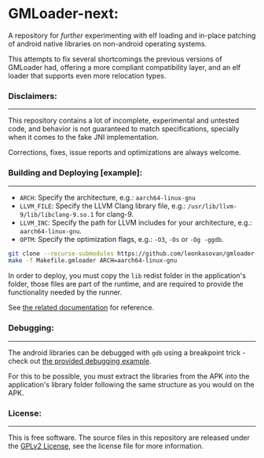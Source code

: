# GMLoader-next:
A repository for _further_ experimenting with elf loading and in-place patching of android native libraries on non-android operating systems.

This attempts to fix several shortcomings the previous versions of GMLoader had, offering a more compliant compatibility layer, and an elf loader that supports even more relocation types.

### Disclaimers:
-----
This repository contains a lot of incomplete, experimental and untested code, and behavior is not guaranteed to match specifications, specially when it comes to the fake JNI implementation.

Corrections, fixes, issue reports and optimizations are always welcome.


### Building and Deploying [example]:
-----

- `ARCH`: Specify the architecture, e.g.: `aarch64-linux-gnu`
- `LLVM_FILE`: Specify the LLVM Clang library file, e.g.: `/usr/lib/llvm-9/lib/libclang-9.so.1` for clang-9.
- `LLVM_INC`: Specify the path for LLVM includes for your architecture, e.g.: `aarch64-linux-gnu`.
- `OPTM`: Specify the optimization flags, e.g.: `-O3`, `-Os` or `-Og -ggdb`.

```bash
git clone --recurse-submodules https://github.com/leonkasovan/gmloader-next.git
make -f Makefile.gmloader ARCH=aarch64-linux-gnu
```

In order to deploy, you must copy the `lib` redist folder in the application's folder,
those files are part of the runtime, and are required to provide the functionality needed
by the runner.

See [the related documentation](lib/README) for reference.

### Debugging:
-----
The android libraries can be debugged with `gdb` using a breakpoint trick - check out [the provided debugging example](debug.gdb).

For this to be possible, you must extract the libraries from the APK into the application's library folder following the same structure as you would on the APK.

### License:
-----
This is free software. The source files in this repository are released under the [GPLv2 License](LICENSE.md), see the license file for more information.
